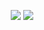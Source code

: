 <p align="center">
  <img src="https://hits.seeyoufarm.com/api/count/incr/badge.svg?url=https%3A%2F%2Fgithub.com%2Fhg316&count_bg=%2379C83D&title_bg=%23555555&icon=&icon_color=%23E7E7E7&title=hits&edge_flat=false" />
  <img src="![Solved.ac 프로필](http://mazassumnida.wtf/api/v2/generate_badge?boj=khgn316)](https://solved.ac/khgn316)">
</p>
